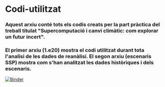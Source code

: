 # Codi-utilitzat
### Aquest arxiu conté tots els codis creats per la part pràctica del treball titulat "Supercomputació i canvi climàtic: com explorar un futur incert".
### El primer arxiu (1.e20) mostra el codi utilitzat durant tota l'analisi de les dades de reanàlisi. El segon arxiu (escenaris SSP) mostra com s'han analitzat les dades històriques i dels escenaris.

[![Binder](https://mybinder.org/badge_logo.svg)](https://mybinder.org/v2/gh/snow14/Codi-utilitzat.git/master?filepath=An%C3%A0lisi%20de%20dades%20de%20rean%C3%A0lisi)
